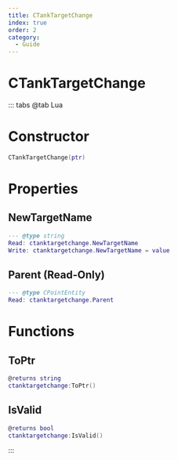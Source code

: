 ```yaml
---
title: CTankTargetChange
index: true
order: 2
category:
  - Guide
---
```


# CTankTargetChange

::: tabs
@tab Lua
# Constructor
```lua
CTankTargetChange(ptr)
```
# Properties
## NewTargetName 
```lua
--- @type string
Read: ctanktargetchange.NewTargetName
Write: ctanktargetchange.NewTargetName = value
```
## Parent (Read-Only)
```lua
--- @type CPointEntity
Read: ctanktargetchange.Parent
```
# Functions
## ToPtr
```lua
@returns string
ctanktargetchange:ToPtr()
```
## IsValid
```lua
@returns bool
ctanktargetchange:IsValid()
```

:::